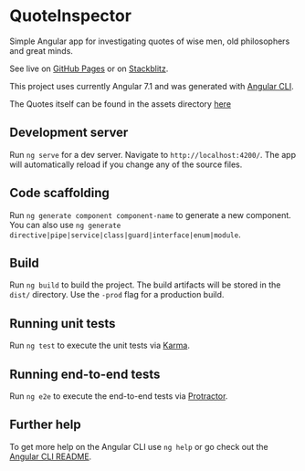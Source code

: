 # QuoteInspector

Simple Angular app for investigating quotes of wise men, old philosophers and great minds.

See live on [GitHub Pages](https://jochenfromm.github.io/QuoteInspector/) or on [Stackblitz](https://stackblitz.com/github/JochenFromm/QuoteInspector).

This project uses currently Angular 7.1 and was generated with [Angular CLI](https://github.com/angular/angular-cli).

The Quotes itself can be found in the assets directory [here](https://github.com/JochenFromm/QuoteInspector/blob/master/src/assets/quotes.txt)

## Development server

Run `ng serve` for a dev server. Navigate to `http://localhost:4200/`. The app will automatically reload if you change any of the source files.

## Code scaffolding

Run `ng generate component component-name` to generate a new component. You can also use `ng generate directive|pipe|service|class|guard|interface|enum|module`.

## Build

Run `ng build` to build the project. The build artifacts will be stored in the `dist/` directory. Use the `-prod` flag for a production build.

## Running unit tests

Run `ng test` to execute the unit tests via [Karma](https://karma-runner.github.io).

## Running end-to-end tests

Run `ng e2e` to execute the end-to-end tests via [Protractor](http://www.protractortest.org/).

## Further help

To get more help on the Angular CLI use `ng help` or go check out the [Angular CLI README](https://github.com/angular/angular-cli/blob/master/README.md).
